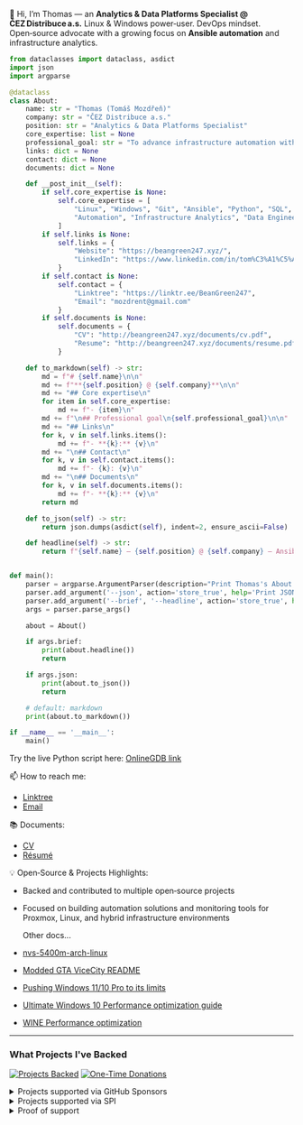 👋 Hi, I’m Thomas — an **Analytics & Data Platforms Specialist @ ČEZ Distribuce a.s.**
Linux & Windows power‑user. DevOps mindset. Open‑source advocate with a growing focus on **Ansible automation** and infrastructure analytics.

```python
from dataclasses import dataclass, asdict
import json
import argparse

@dataclass
class About:
    name: str = "Thomas (Tomáš Mozdřeň)"
    company: str = "ČEZ Distribuce a.s."
    position: str = "Analytics & Data Platforms Specialist"
    core_expertise: list = None
    professional_goal: str = "To advance infrastructure automation with Ansible and enhance data-driven operations across platforms."
    links: dict = None
    contact: dict = None
    documents: dict = None

    def __post_init__(self):
        if self.core_expertise is None:
            self.core_expertise = [
                "Linux", "Windows", "Git", "Ansible", "Python", "SQL",
                "Automation", "Infrastructure Analytics", "Data Engineering"
            ]
        if self.links is None:
            self.links = {
                "Website": "https://beangreen247.xyz/",
                "LinkedIn": "https://www.linkedin.com/in/tom%C3%A1%C5%A1-mozd%C5%99e%C5%88-3382b71a6/"
            }
        if self.contact is None:
            self.contact = {
                "Linktree": "https://linktr.ee/BeanGreen247",
                "Email": "mozdrent@gmail.com"
            }
        if self.documents is None:
            self.documents = {
                "CV": "http://beangreen247.xyz/documents/cv.pdf",
                "Resume": "http://beangreen247.xyz/documents/resume.pdf"
            }

    def to_markdown(self) -> str:
        md = f"# {self.name}\n\n"
        md += f"**{self.position} @ {self.company}**\n\n"
        md += "## Core expertise\n"
        for item in self.core_expertise:
            md += f"- {item}\n"
        md += f"\n## Professional goal\n{self.professional_goal}\n\n"
        md += "## Links\n"
        for k, v in self.links.items():
            md += f"- **{k}:** {v}\n"
        md += "\n## Contact\n"
        for k, v in self.contact.items():
            md += f"- {k}: {v}\n"
        md += "\n## Documents\n"
        for k, v in self.documents.items():
            md += f"- **{k}:** {v}\n"
        return md

    def to_json(self) -> str:
        return json.dumps(asdict(self), indent=2, ensure_ascii=False)

    def headline(self) -> str:
        return f"{self.name} — {self.position} @ {self.company} — Ansible automation & data platforms"


def main():
    parser = argparse.ArgumentParser(description="Print Thomas's About profile in different formats")
    parser.add_argument('--json', action='store_true', help='Print JSON output')
    parser.add_argument('--brief', '--headline', action='store_true', help='Print a one-line headline')
    args = parser.parse_args()

    about = About()

    if args.brief:
        print(about.headline())
        return

    if args.json:
        print(about.to_json())
        return

    # default: markdown
    print(about.to_markdown())

if __name__ == '__main__':
    main()
```

Try the live Python script here: [OnlineGDB link](https://www.onlinegdb.com/DftMmGS7XR)

📫 How to reach me:
* [Linktree](https://linktr.ee/BeanGreen247)
* [Email](mailto:mozdrent@gmail.com)

📚 Documents:
* [CV](http://beangreen247.xyz/documents/cv.pdf)
* [Résumé](http://beangreen247.xyz/documents/resume.pdf)

💡 Open‑Source & Projects Highlights:
* Backed and contributed to multiple open‑source projects
* Focused on building automation solutions and monitoring tools for Proxmox, Linux, and hybrid infrastructure environments

  Other docs...
* [nvs-5400m-arch-linux](https://github.com/BeanGreen247/nvs-5400m-arch-linux)
* [Modded GTA ViceCity README](http://beangreen247.xyz/moddedGamesDocs/README_MODDED_GTA_VC.txt)
* [Pushing Windows 11/10 Pro to its limits](https://docs.google.com/document/d/1CjGxVwnLESVqdD1OwZjAxAjxO6Fh6J_VXPo3jTe8WnA/edit?usp=sharing)
* [Ultimate Windows 10 Performance optimization guide](https://beangreen247.xyz/ultimatewindowsperformanceoptimization.html)
* [WINE Performance optimization](https://beangreen247.xyz/wineperformanceoptimization.html)

---
### What Projects I've Backed

[![Projects Backed](https://img.shields.io/badge/dynamic/json?url=https://gist.githubusercontent.com/BeanGreen247/9d4390c70565eeda217a4a2e72d33fec/raw/e883d1dd286cd10459b6d1da8644fbf8eed55f66/sponsored_projects.json&label=projects%20backed&query=$.totals.count)](#)
[![One-Time Donations](https://img.shields.io/badge/dynamic/json?url=https://gist.githubusercontent.com/BeanGreen247/9d4390c70565eeda217a4a2e72d33fec/raw/e883d1dd286cd10459b6d1da8644fbf8eed55f66/sponsored_projects.json&label=one-time%20donations&query=$.totals.oneTimeUsd&prefix=$)](#)

<details>
<summary>Projects supported via GitHub Sponsors</summary>
  
* Armbian → [https://github.com/sponsors/armbian?frequency=one-time\&sponsor=BeanGreen247](https://github.com/sponsors/armbian?frequency=one-time&sponsor=BeanGreen247)
* Thomas Adam (fvwm maintainer) → [https://github.com/sponsors/ThomasAdam?frequency=one-time\&sponsor=BeanGreen247](https://github.com/sponsors/ThomasAdam?frequency=one-time&sponsor=BeanGreen247)
* coletdjnz (yt-dlp maintainer) → [https://github.com/sponsors/coletdjnz?frequency=one-time\&sponsor=BeanGreen247](https://github.com/sponsors/coletdjnz?frequency=one-time&sponsor=BeanGreen247)
* Rem0o (FanControl maintainer) → [https://github.com/sponsors/Rem0o?frequency=one-time\&sponsor=BeanGreen247](https://github.com/sponsors/Rem0o?frequency=one-time\&sponsor=BeanGreen247)

</details>

<details>
<summary>Projects supported via SPI</summary>

* SPI General Donation  
* Arch Linux  
* Debian Project Donation  
* FFmpeg  
* LibreOffice  
* MinGW  
* OpenSSL Foundation  
* OpenZFS  
* PostgreSQL General Contribution  
* systemd  

[Donate via SPI](https://co.clickandpledge.com/advanced/default.aspx?wid=34115)

</details>

<details>
<summary>Proof of support</summary>

<img width="815" height="598" alt="Snímek obrazovky 2025-09-19 093335" src="https://github.com/user-attachments/assets/a634e78f-f245-43b0-8299-0a54b9efa561" />
<img width="1088" height="993" alt="Snímek obrazovky 2025-09-19 093058" src="https://github.com/user-attachments/assets/88e414ee-4c7a-422d-9a04-bd1b6c61d9a7" />


</details>

